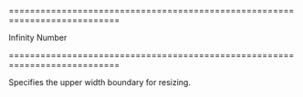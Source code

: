 <!--**
/*-------------------------------------------
    Auto-generated file. Do not modify.
-------------------------------------------

**-->
===========================================================================
<!--default-->Infinity<!--/default-->
<!--type-->Number<!--/type-->
===========================================================================

<!--shortDescription-->
Specifies the upper width boundary for resizing.
<!--/shortDescription-->

<!--fullDescription-->

<!--/fullDescription-->